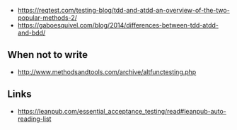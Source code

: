 - https://reqtest.com/testing-blog/tdd-and-atdd-an-overview-of-the-two-popular-methods-2/
- https://gaboesquivel.com/blog/2014/differences-between-tdd-atdd-and-bdd/

## When not to write

- http://www.methodsandtools.com/archive/altfunctesting.php

## Links

- https://leanpub.com/essential_acceptance_testing/read#leanpub-auto-reading-list
